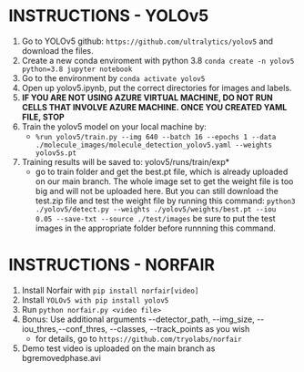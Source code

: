 # INSTRUCTIONS - YOLOv5
  1. Go to YOLOv5 github: `https://github.com/ultralytics/yolov5` and download the files.
  2. Create a new conda enviroment with python 3.8 `conda create -n yolov5 python=3.8 jupyter notebook`
  3. Go to the environment by `conda activate yolov5`
  4. Open up yolov5.ipynb, put the correct directories for images and labels.
  5. **IF YOU ARE NOT USING AZURE VIRTUAL MACHINE, DO NOT RUN CELLS THAT INVOLVE AZURE MACHINE. ONCE YOU CREATED YAML FILE, STOP**
  6. Train the yolov5 model on your local machine by: 
     - `%run yolov5/train.py --img 640 --batch 16 --epochs 1 --data ./molecule_images/molecule_detection_yolov5.yaml --weights yolov5s.pt`
  7. Training results will be saved to: yolov5/runs/train/exp*
     - go to train folder and get the best.pt file, which is already uploaded on our main branch. The whole image set to get the weight file is too big and will not be uploaded here. But you can still download the test.zip file and test the weight file by running this command: `python3 ./yolov5/detect.py --weights ./yolov5/weights/best.pt --iou 0.05 --save-txt --source ./test/images` be sure to put the test images in the appropriate folder before runnning this command.


# INSTRUCTIONS - NORFAIR
  1. Install Norfair with `pip install norfair[video]`
  2. Install `YOLOv5 with pip install yolov5`
  3. Run `python norfair.py <video file>`
  4. Bonus: Use additional arguments --detector_path, --img_size, --iou_thres,--conf_thres, --classes, --track_points as you wish
     - for details, go to `https://github.com/tryolabs/norfair`
  5. Demo test video is uploaded on the main branch as bgremovedphase.avi
